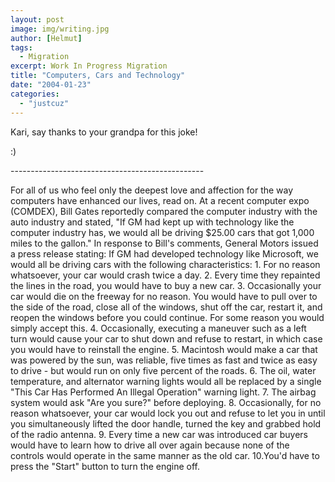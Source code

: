 ```yaml
---
layout: post
image: img/writing.jpg
author: [Helmut]
tags:
  - Migration
excerpt: Work In Progress Migration
title: "Computers, Cars and Technology"
date: "2004-01-23"
categories: 
  - "justcuz"
---
```


Kari, say thanks to your grandpa for this joke!

:)

\------------------------------------------------

For all of us who feel only the deepest love and affection for the way computers have enhanced our lives, read on. At a recent computer expo (COMDEX), Bill Gates reportedly compared the computer industry with the auto industry and stated, "If GM had kept up with technology like the computer industry has, we would all be driving $25.00 cars that got 1,000 miles to the gallon." In response to Bill's comments, General Motors issued a press release stating: If GM had developed technology like Microsoft, we would all be driving cars with the following characteristics: 1. For no reason whatsoever, your car would crash twice a day. 2. Every time they repainted the lines in the road, you would have to buy a new car. 3. Occasionally your car would die on the freeway for no reason. You would have to pull over to the side of the road, close all of the windows, shut off the car, restart it, and reopen the windows before you could continue. For some reason you would simply accept this. 4. Occasionally, executing a maneuver such as a left turn would cause your car to shut down and refuse to restart, in which case you would have to reinstall the engine. 5. Macintosh would make a car that was powered by the sun, was reliable, five times as fast and twice as easy to drive - but would run on only five percent of the roads. 6. The oil, water temperature, and alternator warning lights would all be replaced by a single "This Car Has Performed An Illegal Operation" warning light. 7. The airbag system would ask "Are you sure?" before deploying. 8. Occasionally, for no reason whatsoever, your car would lock you out and refuse to let you in until you simultaneously lifted the door handle, turned the key and grabbed hold of the radio antenna. 9. Every time a new car was introduced car buyers would have to learn how to drive all over again because none of the controls would operate in the same manner as the old car. 10.You'd have to press the "Start" button to turn the engine off.
